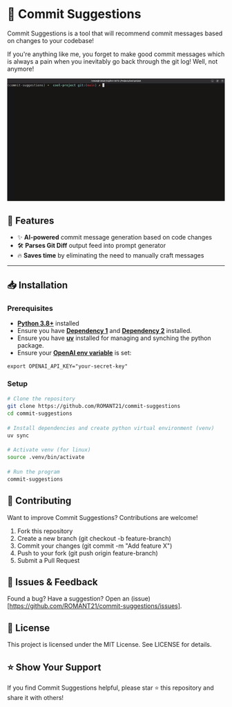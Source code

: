 # 📌 Commit Suggestions

Commit Suggestions is a tool that will recommend commit messages based on changes to your codebase!

If you're anything like me, you forget to make good commit messages which is always a pain when you inevitably go back through the git log! Well, not anymore!

![Demo](demo.gif)

## 🚀 Features

- ✨ **AI-powered** commit message generation based on code changes
- 🛠 **Parses Git Diff** output feed into prompt generator
- 🔥 **Saves time** by eliminating the need to manually craft messages


---

## 📥 Installation

### **Prerequisites**
- **[Python 3.8+](https://www.python.org/downloads/)** installed
- Ensure you have **[Dependency 1](https://example.com)** and **[Dependency 2](https://example.com)** installed.
- Ensure you have **[uv](https://docs.astral.sh/uv/getting-started/installation/)** installed for managing and synching the python package.
- Ensure your **[OpenAI env variable](https://platform.openai.com/docs/libraries)** is set:
```{bash}
export OPENAI_API_KEY="your-secret-key"
```


### **Setup**
```bash
# Clone the repository
git clone https://github.com/ROMANT21/commit-suggestions
cd commit-suggestions

# Install dependencies and create python virtual environment (venv)
uv sync

# Activate venv (for linux)
source .venv/bin/activate

# Run the program
commit-suggestions
```
## 🤝 Contributing

Want to improve Commit Suggestions? Contributions are welcome!

1. Fork this repository
2. Create a new branch (git checkout -b feature-branch)
3. Commit your changes (git commit -m "Add feature X")
4. Push to your fork (git push origin feature-branch)
5. Submit a Pull Request


## 🐛 Issues & Feedback

Found a bug? Have a suggestion? Open an (issue)[https://github.com/ROMANT21/commit-suggestions/issues].


## 📜 License

This project is licensed under the MIT License. See LICENSE for details.

## ⭐ Show Your Support

If you find Commit Suggestions helpful, please star ⭐ this repository and share it with others!
